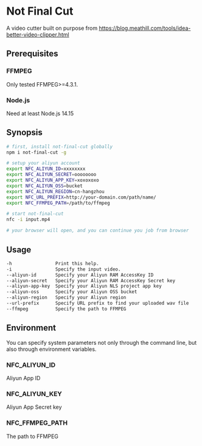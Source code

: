 Not Final Cut
=============

A video cutter built on purpose from https://blog.meathill.com/tools/idea-better-video-clipper.html


Prerequisites
------------

### FFMPEG

Only tested FFMPEG>=4.3.1.

### Node.js

Need at least Node.js 14.15


Synopsis
------------

```bash
# first, install not-final-cut globally
npm i not-final-cut -g

# setup your aliyun account
export NFC_ALIYUN_ID=xxxxxxxx
export NFC_ALIYUN_SECRET=oooooooo
export NFC_ALIYUN_APP_KEY=xoxoxoxo
export NFC_ALIYUN_OSS=bucket
export NFC_ALIYUN_REGION=cn-hangzhou
export NFC_URL_PREFIX=http://your-domain.com/path/name/
export NFC_FFMPEG_PATH=/path/to/ffmpeg

# start not-final-cut
nfc -i input.mp4

# your browser will open, and you can continue you job from browser
```


Usage
-----

```bash
-h                Print this help.
-i                Specify the input video.
--aliyun-id       Specify your Aliyun RAM AccessKey ID
--aliyun-secret   Specify your Aliyun RAM AccessKey Secret key
--aliyun-app-key  Specify your Aliyun NLS project app key
--aliyun-oss      Specify your Aliyun OSS bucket
--aliyun-region   Specify your Aliyun region
--url-prefix      Specify URL prefix to find your uploaded wav file
--ffmpeg          Specify the path to FFMPEG
```


Environment
-----------

You can specify system parameters not only through the command line,
but also through environment variables.

### NFC_ALIYUN_ID

Aliyun App ID

### NFC_ALIYUN_KEY

Aliyun App Secret key

### NFC_FFMPEG_PATH

The path to FFMPEG
